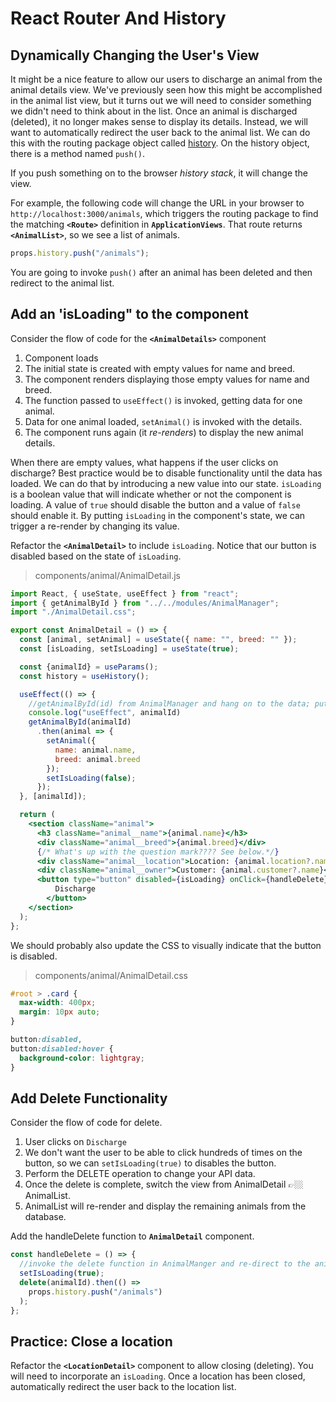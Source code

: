 # React Router And History

## Dynamically Changing the User's View

It might be a nice feature to allow our users to discharge an animal from the animal details view. We've previously seen how this might be accomplished in the animal list view, but it turns out we will need to consider something we didn't need to think about in the list. Once an animal is discharged (deleted), it no longer makes sense to display its details. Instead, we will want to automatically redirect the user back to the animal list. We can do this with the routing package object called [history](https://github.com/ReactTraining/react-router/blob/master/packages/react-router/docs/api/history.md). On the history object, there is a method named `push()`.

If you push something on to the browser _history stack_, it will change the view.

For example, the following code will change the URL in your browser to `http://localhost:3000/animals`, which triggers the routing package to find the matching **`<Route>`** definition in **`ApplicationViews`**. That route returns **`<AnimalList>`**, so we see a list of animals.

```js
props.history.push("/animals");
```

You are going to invoke `push()` after an animal has been deleted and then redirect to the animal list.

## Add an 'isLoading" to the component

Consider the flow of code for the **`<AnimalDetails>`** component

1. Component loads
1. The initial state is created with empty values for name and breed.
1. The component renders displaying those empty values for name and breed.
1. The function passed to `useEffect()` is invoked, getting data for one animal.
1. Data for one animal loaded, `setAnimal()` is invoked with the details.
1. The component runs again (it _re-renders_) to display the new animal details.

When there are empty values, what happens if the user clicks on discharge? Best practice would be to disable functionality until the data has loaded. We can do that by introducing a new value into our state. `isLoading` is a boolean value that will indicate whether or not the component is loading. A value of `true` should disable the button and a value of `false` should enable it. By putting `isLoading` in the component's state, we can trigger a re-render by changing its value.

Refactor the **`<AnimalDetail>`** to include `isLoading`. Notice that our button is disabled based on the state of `isLoading`.

> components/animal/AnimalDetail.js

```jsx
import React, { useState, useEffect } from "react";
import { getAnimalById } from "../../modules/AnimalManager";
import "./AnimalDetail.css";

export const AnimalDetail = () => {
  const [animal, setAnimal] = useState({ name: "", breed: "" });
  const [isLoading, setIsLoading] = useState(true);

  const {animalId} = useParams();
  const history = useHistory();

  useEffect(() => {
    //getAnimalById(id) from AnimalManager and hang on to the data; put it into state
    console.log("useEffect", animalId)
    getAnimalById(animalId)
      .then(animal => {
        setAnimal({
          name: animal.name,
          breed: animal.breed
        });
        setIsLoading(false);
      });
  }, [animalId]);

  return (
    <section className="animal">
      <h3 className="animal__name">{animal.name}</h3>
      <div className="animal__breed">{animal.breed}</div>
      {/* What's up with the question mark???? See below.*/}
      <div className="animal__location">Location: {animal.location?.name}</div>
      <div className="animal__owner">Customer: {animal.customer?.name}</div>
      <button type="button" disabled={isLoading} onClick={handleDelete}>
          Discharge
        </button>
    </section>
  );
};

```

We should probably also update the CSS to visually indicate that the button is disabled.

> components/animal/AnimalDetail.css

```css
#root > .card {
  max-width: 400px;
  margin: 10px auto;
}

button:disabled,
button:disabled:hover {
  background-color: lightgray;
}
```

## Add Delete Functionality

Consider the flow of code for delete.

1. User clicks on `Discharge`
1. We don't want the user to be able to click hundreds of times on the button, so we can `setIsLoading(true)` to disables the button.
1. Perform the DELETE operation to change your API data.
1. Once the delete is complete, switch the view from AnimalDetail 👉🏼 AnimalList.
1. AnimalList will re-render and display the remaining animals from the database.

Add the handleDelete function to **`AnimalDetail`** component.

```js
const handleDelete = () => {
  //invoke the delete function in AnimalManger and re-direct to the animal list.
  setIsLoading(true);
  delete(animalId).then(() =>
    props.history.push("/animals")
  );
};
```

## Practice: Close a location

Refactor the **`<LocationDetail>`** component to allow closing (deleting). You will need to incorporate an `isLoading`. Once a location has been closed, automatically redirect the user back to the location list.
